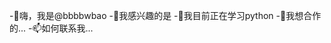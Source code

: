 -👋嗨，我是@bbbbwbao
-👀我感兴趣的是
-🌱我目前正在学习python
-💞我想合作的️...
-📫如何联系我...

<!---
bbbbwbao/bbbbwbao是一个✨特殊✨存储库，因为它的“README.md ”(此文件)出现在您的GitHub个人资料中。
您可以单击预览链接来查看您的更改。
--->
